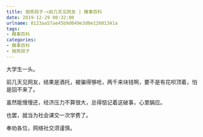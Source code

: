 ```yaml
---
title: 搞笑段子->前几天见网友 | 糗事百科
date: 2019-12-29 00:32:00
urlname: 0123aa57ae45b9d049e3d0e12601341a
tags: 
- 糗事百科
categories:
- 糗事百科
- 搞笑段子
---
```

大学生一头。

前几天见网友，结果是酒托，被骗得够呛，两千来块钱啊，要不是有花呗顶着，怕是回不来了。

虽然能慢慢还，经济压力不算很大，总得惦记着这破事，心里膈应。

也罢，就当为社会课交一次学费了。

奉劝各位，网络社交须谨慎。


